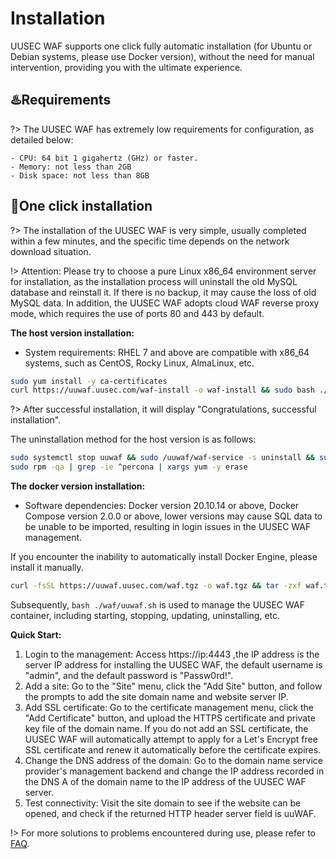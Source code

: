 # Installation
UUSEC WAF supports one click fully automatic installation (for Ubuntu or Debian systems, please use Docker version), without the need for manual intervention, providing you with the ultimate experience.



## ♨️Requirements <!-- {docsify-ignore} -->
?> The UUSEC WAF has extremely low requirements for configuration, as detailed below:

  ```
  - CPU: 64 bit 1 gigahertz (GHz) or faster.
  - Memory: not less than 2GB
  - Disk space: not less than 8GB
  ```


## 🚀One click installation <!-- {docsify-ignore} -->
?> The installation of the UUSEC WAF is very simple, usually completed within a few minutes, and the specific time depends on the network download situation.

!> Attention: Please try to choose a pure Linux x86_64 environment server for installation, as the installation process will uninstall the old MySQL database and reinstall it. If there is no backup, it may cause the loss of old MySQL data. In addition, the UUSEC WAF adopts cloud WAF reverse proxy mode, which requires the use of ports 80 and 443 by default.

**The host version installation:**

- System requirements: RHEL 7 and above are compatible with x86_64 systems, such as CentOS, Rocky Linux, AlmaLinux, etc.

```bash
sudo yum install -y ca-certificates
curl https://uuwaf.uusec.com/waf-install -o waf-install && sudo bash ./waf-install && rm -f ./waf-install
```

?> After successful installation, it will display "Congratulations, successful installation".

The uninstallation method for the host version is as follows:

```bash
sudo systemctl stop uuwaf && sudo /uuwaf/waf-service -s uninstall && sudo rm -rf /uuwaf
sudo rpm -qa | grep -ie ^percona | xargs yum -y erase
```

**The docker version installation:** 

- Software dependencies: Docker version 20.10.14 or above, Docker Compose version 2.0.0 or above, lower versions may cause SQL data to be unable to be imported, resulting in login issues in the UUSEC WAF management.

If you encounter the inability to automatically install Docker Engine, please install it manually.

```bash
curl -fsSL https://uuwaf.uusec.com/waf.tgz -o waf.tgz && tar -zxf waf.tgz && sudo bash ./waf/uuwaf.sh
```

Subsequently, `bash ./waf/uuwaf.sh` is used to manage the UUSEC WAF container, including starting, stopping, updating, uninstalling, etc.

**Quick Start:**

1. Login to the management: Access https://ip:4443 ,the IP address is the server IP address for installing the UUSEC WAF, the default username is "admin", and the default password is "Passw0rd!".
2. Add a site: Go to the "Site" menu, click the "Add Site" button, and follow the prompts to add the site domain name and website server IP.
3. Add SSL certificate: Go to the certificate management menu, click the "Add Certificate" button, and upload the HTTPS certificate and private key file of the domain name. If you do not add an SSL certificate, the UUSEC WAF will automatically attempt to apply for a Let's Encrypt free SSL certificate and renew it automatically before the certificate expires.
4. Change the DNS address of the domain: Go to the domain name service provider's management backend and change the IP address recorded in the DNS A of the domain name to the IP address of the UUSEC WAF server.
5. Test connectivity: Visit the site domain to see if the website can be opened, and check if the returned HTTP header server field is uuWAF.

!> For more solutions to problems encountered during use, please refer to [FAQ](https://uuwaf.uusec.com/#/guide/problems).